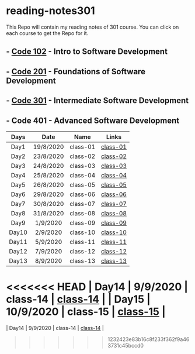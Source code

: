 # reading-notes301

This Repo will contain my reading notes of 301 course.
You can click on each course to get the Repo for it.

## - [Code 102](https://github.com/sayefdeen/reading-notes) - Intro to Software Development

## - [Code 201](https://github.com/sayefdeen/reading-notes201) - Foundations of Software Development

## - [Code 301](https://github.com/sayefdeen/reading-notes301) - Intermediate Software Development

## - Code 401 - Advanced Software Development

| Days  |   Date    |   Name   |                               Links                               |
| :---: | :-------: | :------: | :---------------------------------------------------------------: |
| Day1  | 19/8/2020 | class-01 | [class-01](https://sayefdeen.github.io/reading-notes301/class-01) |
| Day2  | 23/8/2020 | class-02 | [class-02](https://sayefdeen.github.io/reading-notes301/class-02) |
| Day3  | 24/8/2020 | class-03 | [class-03](https://sayefdeen.github.io/reading-notes301/class-03) |
| Day4  | 25/8/2020 | class-04 | [class-04](https://sayefdeen.github.io/reading-notes301/class-04) |
| Day5  | 26/8/2020 | class-05 | [class-05](https://sayefdeen.github.io/reading-notes301/class-05) |
| Day6  | 29/8/2020 | class-06 | [class-06](https://sayefdeen.github.io/reading-notes301/class-06) |
| Day7  | 30/8/2020 | class-07 | [class-07](https://sayefdeen.github.io/reading-notes301/class-07) |
| Day8  | 31/8/2020 | class-08 | [class-08](https://sayefdeen.github.io/reading-notes301/class-08) |
| Day9  | 1/9/2020  | class-09 | [class-09](https://sayefdeen.github.io/reading-notes301/class-09) |
| Day10 | 2/9/2020  | class-10 | [class-10](https://sayefdeen.github.io/reading-notes301/class-10) |
| Day11 | 5/9/2020  | class-11 | [class-11](https://sayefdeen.github.io/reading-notes301/class-11) |
| Day12 | 7/9/2020  | class-12 | [class-12](https://sayefdeen.github.io/reading-notes301/class-12) |
| Day13 | 8/9/2020  | class-13 | [class-13](https://sayefdeen.github.io/reading-notes301/class-13) |
<<<<<<< HEAD
| Day14 | 9/9/2020  | class-14 | [class-14](https://sayefdeen.github.io/reading-notes301/class14)  |
| Day15 | 10/9/2020 | class-15 | [class-15](https://sayefdeen.github.io/reading-notes301/class-15) |
=======
| Day14 | 9/9/2020  | class-14 | [class-14](https://sayefdeen.github.io/reading-notes301/class14) |
>>>>>>> 1232423e83b16c8f233f362f9a463731c45bccd0
